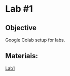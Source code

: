 # Lab #1

## Objective

Google Colab setup for labs.


## Materiais:

[Lab1](https://github.com/smduarte/ps2024/blob/main/lab1/ps2024_lab1.ipynb)
